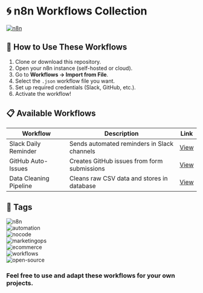 # 🌀 n8n Workflows Collection  
[![n8n](https://img.shields.io/badge/Automation-n8n-blue)](https://n8n.io/) 

## 🚀 How to Use These Workflows
1. Clone or download this repository.  
2. Open your n8n instance (self-hosted or cloud).  
3. Go to **Workflows → Import from File**.  
4. Select the `.json` workflow file you want.  
5. Set up required credentials (Slack, GitHub, etc.).  
6. Activate the workflow!  

## 📋 Available Workflows
| Workflow | Description | Link |
|----------|-------------|------|
| Slack Daily Reminder | Sends automated reminders in Slack channels | [View](https://github.com/Muskansaraf/Muskansaraf-n8n-workflows--/tree/main/daily-slack-reminder) |
| GitHub Auto-Issues | Creates GitHub issues from form submissions | [View](./workflows/github-integration) |
| Data Cleaning Pipeline | Cleans raw CSV data and stores in database | [View](./workflows/data-cleaning) |

## 🔎 Tags  

![n8n](https://img.shields.io/badge/-n8n-blue)  
![automation](https://img.shields.io/badge/-automation-green)  
![nocode](https://img.shields.io/badge/-nocode-orange)  
![marketingops](https://img.shields.io/badge/-marketingops-purple)  
![ecommerce](https://img.shields.io/badge/-ecommerce-red)  
![workflows](https://img.shields.io/badge/-workflows-yellow)  
![open-source](https://img.shields.io/badge/-open--source-lightgrey)  

### Feel free to use and adapt these workflows for your own projects.  
